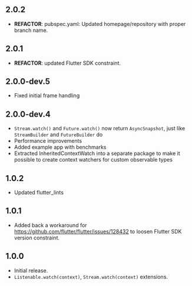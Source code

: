 ## 2.0.2

 - **REFACTOR**: pubspec.yaml: Updated homepage/repository with proper branch name.

## 2.0.1

 - **REFACTOR**: updated Flutter SDK constraint.

## 2.0.0-dev.5

 - Fixed initial frame handling

## 2.0.0-dev.4

- `Stream.watch()` and `Future.watch()` now return `AsyncSnapshot`, just like `StreamBuilder` and `FutureBuilder` do
- Performance improvements
- Added example app with benchmarks
- Extracted InheritedContextWatch into a separate package to make it possible to create context watchers for custom observable types

## 1.0.2

- Updated flutter_lints

## 1.0.1

* Added back a workaround for https://github.com/flutter/flutter/issues/128432 to loosen Flutter SDK version constraint.

## 1.0.0

* Initial release.
* `Listenable.watch(context)`, `Stream.watch(context)` extensions.
